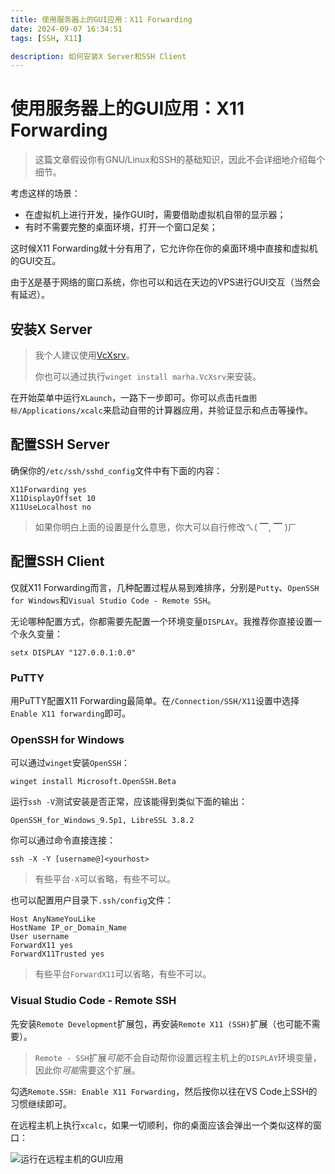 ```yaml
---
title: 使用服务器上的GUI应用：X11 Forwarding
date: 2024-09-07 16:34:51
tags: [SSH, X11]

description: 如何安装X Server和SSH Client
---
```


# 使用服务器上的GUI应用：X11 Forwarding

> 这篇文章假设你有GNU/Linux和SSH的基础知识，因此不会详细地介绍每个细节。

考虑这样的场景：

- 在虚拟机上进行开发，操作GUI时，需要借助虚拟机自带的显示器；
- 有时不需要完整的桌面环境，打开一个窗口足矣；

这时候X11 Forwarding就十分有用了，它允许你在你的桌面环境中直接和虚拟机的GUI交互。

由于[X](https://en.wikipedia.org/wiki/X_Window_System)是基于网络的窗口系统，你也可以和远在天边的VPS进行GUI交互（当然会有延迟）。

## 安装X Server

> 我个人建议使用[VcXsrv](https://sourceforge.net/projects/vcxsrv/)。
> 
> 你也可以通过执行`winget install marha.VcXsrv`来安装。

在开始菜单中运行`XLaunch`，一路下一步即可。你可以点击`托盘图标/Applications/xcalc`来启动自带的计算器应用，并验证显示和点击等操作。

## 配置SSH Server

确保你的`/etc/ssh/sshd_config`文件中有下面的内容：

    X11Forwarding yes
    X11DisplayOffset 10
    X11UseLocalhost no

> 如果你明白上面的设置是什么意思，你大可以自行修改ㄟ( ▔, ▔ )ㄏ

## 配置SSH Client

仅就X11 Forwarding而言，几种配置过程从易到难排序，分别是`Putty`、`OpenSSH for Windows`和`Visual Studio Code - Remote SSH`。

无论哪种配置方式，你都需要先配置一个环境变量`DISPLAY`。我推荐你直接设置一个永久变量：

    setx DISPLAY "127.0.0.1:0.0"

### PuTTY

用PuTTY配置X11 Forwarding最简单。在`/Connection/SSH/X11`设置中选择`Enable X11 forwarding`即可。

### OpenSSH for Windows

可以通过`winget`安装`OpenSSH`：

    winget install Microsoft.OpenSSH.Beta

运行`ssh -V`测试安装是否正常，应该能得到类似下面的输出：

    OpenSSH_for_Windows_9.5p1, LibreSSL 3.8.2

你可以通过命令直接连接：

    ssh -X -Y [username@]<yourhost>

> 有些平台`-X`可以省略，有些不可以。

也可以配置用户目录下`.ssh/config`文件：

    Host AnyNameYouLike
    HostName IP_or_Domain_Name
    User username
    ForwardX11 yes
    ForwardX11Trusted yes

> 有些平台`ForwardX11`可以省略，有些不可以。

### Visual Studio Code - Remote SSH

先安装`Remote Development`扩展包，再安装`Remote X11 (SSH)`扩展（也可能不需要）。

> `Remote - SSH`扩展*可能*不会自动帮你设置远程主机上的`DISPLAY`环境变量，因此你*可能*需要这个扩展。

勾选`Remote.SSH: Enable X11 Forwarding`，然后按你以往在VS Code上SSH的习惯继续即可。

在远程主机上执行`xcalc`，如果一切顺利，你的桌面应该会弹出一个类似这样的窗口：

![运行在远程主机的GUI应用](x11forwardgui.png)